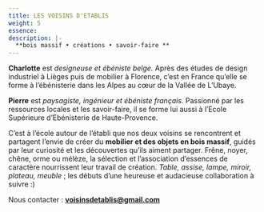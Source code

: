 ```yaml
---
title: LES VOISINS D'ETABLIS
weight: 5
essence: 
description: |-
  **bois massif • créations • savoir-faire **
---
```


**Charlotte** est *designeuse et ébéniste belge*. 
Après des études de design industriel à Lièges puis de mobilier à Florence, 
c’est en France qu’elle se forme à l’ébénisterie dans les Alpes au cœur de la Vallée de L’Ubaye. 

**Pierre** est *paysagiste, ingénieur et ébéniste français*. 
Passionné par les ressources locales et les savoir-faire, 
il se forme lui aussi à l’Ecole Supérieure d’Ebénisterie de Haute-Provence.

C’est à l’école autour de l’établi que nos deux voisins se rencontrent et partagent l’envie de créer du **mobilier et des objets en bois massif**, 
guidés par leur curiosité et les découvertes qu’ils aiment partager. 
Frêne, noyer, chêne, orme ou mélèze, la sélection et l’association d’essences de caractère nourrissent leur travail de création. 
*Table, assise, lampe, miroir, plateau, meuble* ; les débuts d’une heureuse et audacieuse collaboration à suivre :)

Nous contacter : **voisinsdetablis@gmail.com**
